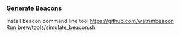 ### Generate Beacons

Install beacon command line tool https://github.com/watr/mbeacon  
Run brew/tools/simulate_beacon.sh
